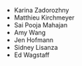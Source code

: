 * Karina Zadorozhny
* Matthieu Kirchmeyer
* Sai Pooja Mahajan
* Amy Wang
* Jen Hofmann
* Sidney Lisanza
* Ed Wagstaff
